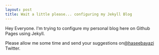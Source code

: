 ```yaml
---
layout: post
title: Wait a little please... configuring my Jekyll Blog
---
```


Hey Everyone. I'm trying to configure my personal blog here on Github Pages using Jekyll. 

Please allow me some time and send your suggestions on[@haseebayazi](https://twitter.com/haseebayazi) Twitter.
